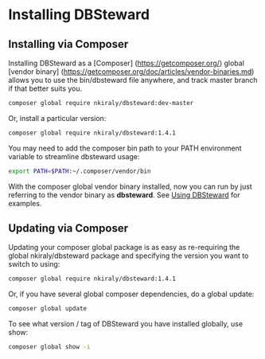 # Installing DBSteward


## Installing via Composer
Installing DBSteward as a [Composer] (https://getcomposer.org/) global [vendor binary] (https://getcomposer.org/doc/articles/vendor-binaries.md) allows you to use the bin/dbsteward file anywhere, and track master branch if that better suits you.
```bash
composer global require nkiraly/dbsteward:dev-master
```

Or, install a particular version:
```bash
composer global require nkiraly/dbsteward:1.4.1
```

You may need to add the composer bin path to your PATH environment variable to streamline dbsteward usage:
```bash
export PATH=$PATH:~/.composer/vendor/bin
```

With the composer global vendor binary installed, now you can run by just referring to the vendor binary as **dbsteward**. See [Using DBSteward](
https://github.com/nkiraly/DBSteward/blob/master/doc/USING.md) for examples.

## Updating via Composer
Updating your composer global package is as easy as re-requiring the global nkiraly/dbsteward package and specifying the version you want to switch to using:
```bash
composer global require nkiraly/dbsteward:1.4.1
```

Or, if you have several global composer dependencies, do a global update:
```bash
composer global update
```

To see what version / tag of DBSteward you have installed globally, use show:
```bash
composer global show -i
```

